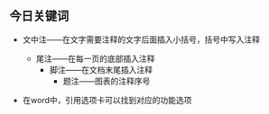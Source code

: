 
## 今日关键词

- 文中注——在文字需要注释的文字后面插入小括号，括号中写入注释
	- 尾注——在每一页的底部插入注释
		- 脚注——在文档末尾插入注释
			- 题注——图表的注释序号

- 在word中，引用选项卡可以找到对应的功能选项
